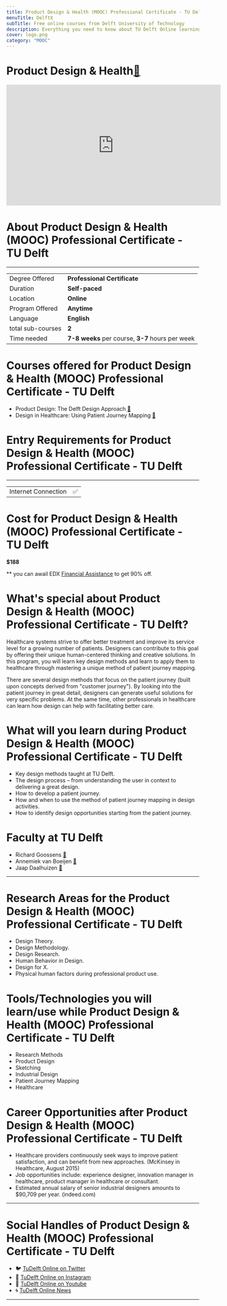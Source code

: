 ```yaml
---
title: Product Design & Health (MOOC) Professional Certificate - TU Delft
menuTitle: DelftX
subTitle: Free online courses from Delft University of Technology
description: Everything you need to know about TU Delft Online learning Product Design & Health. Gain a Professional Certificate and advance your Design career in Healthcare. Learn about UX Healthcare, Healthcare Design.  Healthcare User Experience Research, Health Product Design from leading UX University in the Netherlands, Europe.    
cover: logo.png
category: "MOOC"
---
```


# Product Design & Health[🔗](https://online-learning.tudelft.nl/programs/product-design-Health/)
<iframe width="560" height="315" src="https://www.youtube.com/embed/dJrtIwNQrLM" frameborder="0" allow="accelerometer; autoplay; clipboard-write; encrypted-media; gyroscope; picture-in-picture" allowfullscreen></iframe>

# About Product Design & Health (MOOC) Professional Certificate - TU Delft
---
|   |   |
|---|---|
| Degree Offered |  **Professional Certificate** |
| Duration       | **Self-paced**                      |
| Location       | **Online**          |
| Program Offered| **Anytime**|
|Language| **English**|
|total sub-courses| **2**|
|Time needed| **7-8 weeks** per course, **3-7** hours per week|

# Courses offered for Product Design & Health (MOOC) Professional Certificate - TU Delft
* Product Design: The Delft Design Approach [🔗](https://online-learning.tudelft.nl/courses/delft-design-approach/)
* Design in Healthcare: Using Patient Journey Mapping [🔗](https://online-learning.tudelft.nl/courses/design-in-healthcare-using-patient-journey-mapping/)

# Entry Requirements for Product Design & Health (MOOC) Professional Certificate - TU Delft
---
|   |   |
|---|---|
| Internet Connection | ✅ |


# Cost for Product Design & Health (MOOC) Professional Certificate - TU Delft
**$188**

** you can awail EDX [Financial Assistance](https://support.edx.org/hc/en-us/articles/215167857-How-do-I-apply-for-financial-assistance-) to get 90% off. 

# What's special about Product Design & Health (MOOC) Professional Certificate - TU Delft?
Healthcare systems strive to offer better treatment and improve its service level for a growing number of patients. Designers can contribute to this goal by offering their unique human-centered thinking and creative solutions. In this program, you will learn key design methods and learn to apply them to healthcare through mastering a unique method of patient journey mapping.

There are several design methods that focus on the patient journey (built upon concepts derived from "customer journey"). By looking into the patient journey in great detail, designers can generate useful solutions for very specific problems. At the same time, other professionals in healthcare can learn how design can help with facilitating better care.

# What will you learn during Product Design & Health (MOOC) Professional Certificate - TU Delft
* Key design methods taught at TU Delft.
* The design process – from understanding the user in context to delivering a great design.
* How to develop a patient journey.
* How and when to use the method of patient journey mapping in design activities.
* How to identify design opportunities starting from the patient journey.

# Faculty at TU Delft
* Richard Goossens [🔗](https://online-learning.tudelft.nl/instructors/richard-goossens/)
* Annemiek van Boeijen [🔗](https://online-learning.tudelft.nl/instructors/annemiek-van-boeijen/)
* Jaap Daalhuizen [🔗](https://online-learning.tudelft.nl/instructors/jaap-daalhuizen/)

---
# Research Areas for the Product Design & Health (MOOC) Professional Certificate - TU Delft
* Design Theory.
* Design Methodology.
* Design Research.
* Human Behavior in Design.
* Design for X.
* Physical human factors during professional product use.

# Tools/Technologies you will learn/use while Product Design & Health (MOOC) Professional Certificate - TU Delft
* Research Methods
* Product Design
* Sketching
* Industrial Design
* Patient Journey Mapping
* Healthcare


# Career Opportunities after Product Design & Health (MOOC) Professional Certificate - TU Delft
* Healthcare providers continuously seek ways to improve patient satisfaction, and can benefit from new approaches. (McKinsey in Healthcare, August 2015)
* Job opportunities include: experience designer, innovation manager in healthcare, product manager in healthcare or consultant.
* Estimated annual salary of senior industrial designers amounts to $90,709 per year. (indeed.com)

---
# Social Handles of Product Design & Health (MOOC) Professional Certificate - TU Delft

* 🐦  [TuDelft Online on Twitter](https://twitter.com/tudelftonline?lang=en)  
* 💢  [TuDelft Online on Instagram ](https://www.instagram.com/x.tudelft/?hl=en) 
* 🛑  [TuDelft Online on Youtube](https://www.youtube.com/channel/UCBktixD-Y_kixzSJy9OrlZw)
* 🌀  [TuDelft Online News](https://online-learning.tudelft.nl/about/online-learning-at-tu-delft/)

---
